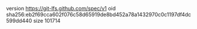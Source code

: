 version https://git-lfs.github.com/spec/v1
oid sha256:eb2f69cca602f076c58d65919de8bd452a78a1432970c0c1197df4dc599dd440
size 101714

